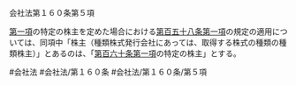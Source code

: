 会社法第１６０条第５項

[第一項](会社法＿＿＿＿第１６０条第１項)の特定の株主を定めた場合における[第百五十八条第一項](会社法＿＿＿＿第１５８条第１項)の規定の適用については、同項中「株主（種類株式発行会社にあっては、取得する株式の種類の種類株主）」とあるのは、「[第百六十条第一項](会社法＿＿＿＿第１６０条第１項)の特定の株主」とする。

#会社法
#会社法/第１６０条
#会社法/第１６０条/第５項
